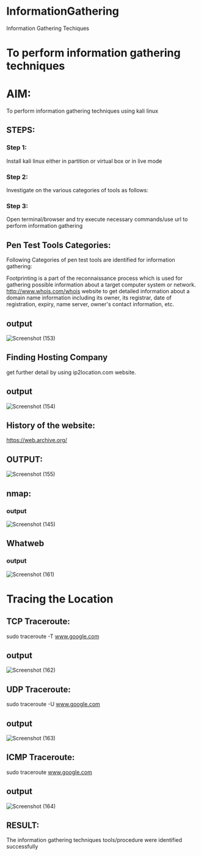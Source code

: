 # InformationGathering
Information Gathering Techiques

# To perform information gathering techniques

# AIM:

To perform information gathering techniques using kali linux 

## STEPS:

### Step 1:

Install kali linux either in partition or virtual box or in live mode

### Step 2:

Investigate on the various categories of tools as follows:

### Step 3:
Open terminal/browser and try execute necessary commands/use url to perform information gathering

## Pen Test Tools Categories:  

Following Categories of pen test tools are identified for information gathering:

Footprinting is a part of the reconnaissance process which is used for gathering possible information about a target computer system or network.
http://www.whois.com/whois website to get detailed information about a domain name information including its owner, its registrar, date of registration, expiry, name server, owner's contact information, etc.

## output
![Screenshot (153)](https://github.com/user-attachments/assets/0b87f717-cade-4903-860e-04703ae89b83)

## Finding Hosting Company
get further detail by using ip2location.com website.
## output
![Screenshot (154)](https://github.com/user-attachments/assets/08a7fb73-498d-459c-af47-3913a487c776)

## History of the website:
https://web.archive.org/
## OUTPUT:
![Screenshot (155)](https://github.com/user-attachments/assets/d541dffb-86f2-44ff-9884-321b1ce5b4fe)

## nmap:
### output
![Screenshot (145)](https://github.com/user-attachments/assets/0d595425-da2e-47a6-8216-7f4a9b8aaeb8)


## Whatweb
### output
![Screenshot (161)](https://github.com/user-attachments/assets/3f9c3826-4fec-4758-a514-5cfba1f54ccd)


# Tracing the Location
## TCP Traceroute:
sudo traceroute -T www.google.com
## output
![Screenshot (162)](https://github.com/user-attachments/assets/4643aeee-637a-45ae-be0b-483371a8a82e)


## UDP Traceroute:
sudo traceroute -U www.google.com
## output
![Screenshot (163)](https://github.com/user-attachments/assets/1846938a-a286-4a95-9489-f8b44bf147af)


## ICMP Traceroute:
sudo traceroute  www.google.com
## output
![Screenshot (164)](https://github.com/user-attachments/assets/a021c9b7-1278-48e8-b265-ce913606d86b)


## RESULT:
The information gathering techniques tools/procedure were  identified successfully
